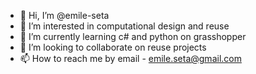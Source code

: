 - 👋 Hi, I’m @emile-seta
- 👀 I’m interested in computational design and reuse
- 🌱 I’m currently learning c# and python on grasshopper
- 💞️ I’m looking to collaborate on reuse projects
- 📫 How to reach me by email - emile.seta@gmail.com

<!---
emile-seta/emile-seta is a ✨ special ✨ repository because its `README.md` (this file) appears on your GitHub profile.
You can click the Preview link to take a look at your changes.
--->
